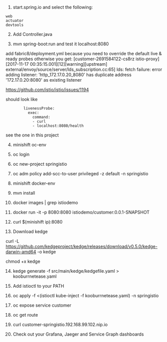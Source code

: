 
1. start.spring.io and select the following:
```
web
actuator
devtools
```

2. Add Controller.java 

3. mvn spring-boot:run and test it localhost:8080

add fabric8/deployment.yml
because you need to override the default live & ready probes otherwise you get:
[customer-2691584122-cs8rz istio-proxy] [2017-11-17 00:35:15.001][12][warning][upstream] external/envoy/source/server/lds_subscription.cc:65] lds: fetch failure: error adding listener: 'http_172.17.0.20_8080' has duplicate address '172.17.0.20:8080' as existing listener 

https://github.com/istio/istio/issues/1194

should look like
```
        livenessProbe:
          exec:
            command: 
            - curl
            - localhost:8080/health
```
see the one in this project

4. minishift oc-env

5. oc login

6. oc new-project springistio

7. oc adm policy add-scc-to-user privileged -z default -n springistio

8. minishift docker-env

9. mvn install

10.  docker images | grep istiodemo

11. docker run -it -p 8080:8080 istiodemo/customer:0.0.1-SNAPSHOT

12. curl $(minishift ip):8080

13. Download kedge 

curl -L https://github.com/kedgeproject/kedge/releases/download/v0.5.0/kedge-darwin-amd64 -o kedge

chmod +x kedge

14. kedge generate -f  src/main/kedge/kedgefile.yaml > kooburrnetease.yaml

15. Add istioctl to your PATH

16. oc apply -f <(istioctl kube-inject -f kooburrnetease.yaml) -n springistio

17. oc expose service customer

18. oc get route

19. curl customer-springistio.192.168.99.102.nip.io

20. Check out your Grafana, Jaeger and Service Graph dashboards